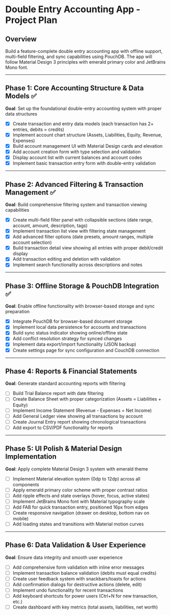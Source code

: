 # Double Entry Accounting App - Project Plan

## Overview
Build a feature-complete double entry accounting app with offline support, multi-field filtering, and sync capabilities using PouchDB. The app will follow Material Design 3 principles with emerald primary color and JetBrains Mono font.

---

## Phase 1: Core Accounting Structure & Data Models ✅
**Goal**: Set up the foundational double-entry accounting system with proper data structures

- [x] Create transaction and entry data models (each transaction has 2+ entries, debits = credits)
- [x] Implement account chart structure (Assets, Liabilities, Equity, Revenue, Expenses)
- [x] Build account management UI with Material Design cards and elevation
- [x] Add account creation form with type selection and validation
- [x] Display account list with current balances and account codes
- [x] Implement basic transaction entry form with double-entry validation

---

## Phase 2: Advanced Filtering & Transaction Management ✅
**Goal**: Build comprehensive filtering system and transaction viewing capabilities

- [x] Create multi-field filter panel with collapsible sections (date range, account, amount, description, tags)
- [x] Implement transaction list view with filtering state management
- [x] Add advanced filter options (date presets, amount ranges, multiple account selection)
- [x] Build transaction detail view showing all entries with proper debit/credit display
- [x] Add transaction editing and deletion with validation
- [x] Implement search functionality across descriptions and notes

---

## Phase 3: Offline Storage & PouchDB Integration ✅
**Goal**: Enable offline functionality with browser-based storage and sync preparation

- [x] Integrate PouchDB for browser-based document storage
- [x] Implement local data persistence for accounts and transactions
- [x] Build sync status indicator showing online/offline state
- [x] Add conflict resolution strategy for synced changes
- [x] Implement data export/import functionality (JSON backup)
- [x] Create settings page for sync configuration and CouchDB connection

---

## Phase 4: Reports & Financial Statements
**Goal**: Generate standard accounting reports with filtering

- [ ] Build Trial Balance report with date filtering
- [ ] Create Balance Sheet with proper categorization (Assets = Liabilities + Equity)
- [ ] Implement Income Statement (Revenue - Expenses = Net Income)
- [ ] Add General Ledger view showing all transactions by account
- [ ] Create Journal Entry report showing chronological transactions
- [ ] Add export to CSV/PDF functionality for reports

---

## Phase 5: UI Polish & Material Design Implementation
**Goal**: Apply complete Material Design 3 system with emerald theme

- [ ] Implement Material elevation system (0dp to 12dp) across all components
- [ ] Apply emerald primary color scheme with proper contrast ratios
- [ ] Add ripple effects and state overlays (hover, focus, active states)
- [ ] Implement JetBrains Mono font with Material typography scale
- [ ] Add FAB for quick transaction entry, positioned 16px from edges
- [ ] Create responsive navigation (drawer on desktop, bottom nav on mobile)
- [ ] Add loading states and transitions with Material motion curves

---

## Phase 6: Data Validation & User Experience
**Goal**: Ensure data integrity and smooth user experience

- [ ] Add comprehensive form validation with inline error messages
- [ ] Implement transaction balance validation (debits must equal credits)
- [ ] Create user feedback system with snackbars/toasts for actions
- [ ] Add confirmation dialogs for destructive actions (delete, edit)
- [ ] Implement undo functionality for recent transactions
- [ ] Add keyboard shortcuts for power users (Ctrl+N for new transaction, etc.)
- [ ] Create dashboard with key metrics (total assets, liabilities, net worth)